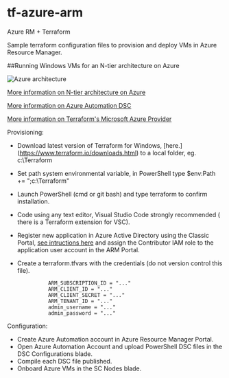 # tf-azure-arm
Azure RM + Terraform

Sample terraform configuration files to provision and deploy  VMs in Azure Resource Manager.

##Running Windows VMs for an N-tier architecture on Azure

![Azure architecture](https://1.bp.blogspot.com/-vBoEHhSpjsA/WDcRKM1VylI/AAAAAAAACpE/HC9JTCvg1jIxiPLgYAgKOhjrgB-C_uWywCLcB/s640/Azure-Architecture.PNG)

[More information on N-tier architecture on Azure](https://docs.microsoft.com/en-us/azure/guidance/guidance-compute-n-tier-vm)

[More information on Azure Automation DSC](https://docs.microsoft.com/en-us/azure/automation/automation-dsc-getting-started)

[More information on Terraform's Microsoft Azure Provider](https://www.terraform.io/docs/providers/azurerm/index.html)

Provisioning:
* Download latest version of Terraform for Windows, [here.] (https://www.terraform.io/downloads.html) to a local folder, eg. c:\Terraform
* Set path system environmental variable, in PowerShell type $env:Path += ";c:\Terraform"
* Launch PowerShell (cmd or git bash) and type terraform to confirm installation.
* Code using any text editor, Visual Studio Code strongly recommended ( there is a Terraform extension for VSC).
* Register new application in Azure Active Directory using the Classic Portal, [see intructions here](https://www.terraform.io/docs/providers/azurerm/index.html) and assign the Contributor IAM role to the application user account in the ARM Portal.
* Create a terraform.tfvars with the credentials (do not version control this file).  

                ARM_SUBSCRIPTION_ID = "..."  
                ARM_CLIENT_ID = "..."  
                ARM_CLIENT_SECRET = "..."  
                ARM_TENANT_ID = "..."  
                admin_username = "..."  
                admin_password = "..."  

Configuration:
 * Create Azure Automation account in Azure Resource Manager Portal.
 * Open Azure Automation Account and upload PowerShell DSC files in the DSC Configurations blade.
 * Compile each DSC file published.
 * Onboard Azure VMs in the SC Nodes blade.